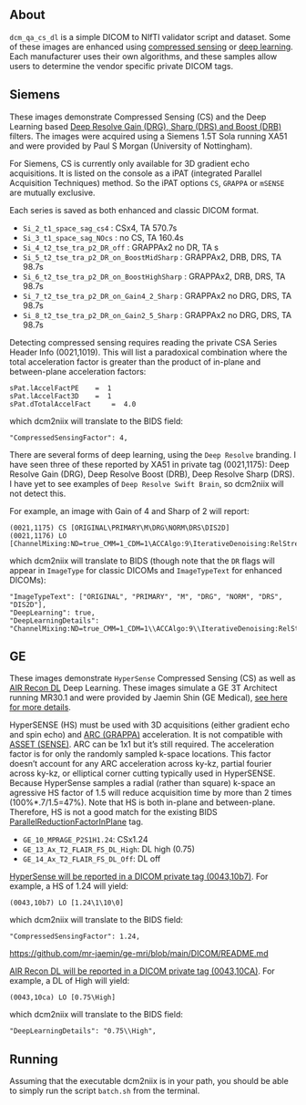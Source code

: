 ## About

`dcm_qa_cs_dl` is a simple DICOM to NIfTI validator script and dataset. Some of these images are enhanced using [compressed sensing](https://en.wikipedia.org/wiki/Compressed_sensing) or [deep learning](https://en.wikipedia.org/wiki/Deep_learning). Each manufacturer uses their own algorithms, and these samples allow users to determine the vendor specific private DICOM tags.

## Siemens

These images demonstrate Compressed Sensing (CS) and the Deep Learning based [Deep Resolve Gain (DRG), Sharp (DRS) and Boost (DRB)](https://marketing.webassets.siemens-healthineers.com/43ac1c8627df5a23/9121a0dc7e9e/siemens-healthineers-mr-deep-resolve-family-infographic.pdf) filters. The images were acquired using a Siemens 1.5T Sola running XA51 and were provided by Paul S Morgan (University of Nottingham).

For Siemens, CS is currently only available for 3D gradient echo acquisitions. It is listed on the console as a iPAT (integrated Parallel Acquisition Techniques) method. So the iPAT options `CS`, `GRAPPA` or `mSENSE` are mutually exclusive.

Each series is saved as both enhanced and classic DICOM format.

 - `Si_2_t1_space_sag_cs4` : CSx4, TA 570.7s
 - `Si_3_t1_space_sag_NOcs` : no CS, TA 160.4s
 - `Si_4_t2_tse_tra_p2_DR_off` : GRAPPAx2 no DR, TA s
 - `Si_5_t2_tse_tra_p2_DR_on_BoostMidSharp` : GRAPPAx2, DRB, DRS, TA 98.7s
 - `Si_6_t2_tse_tra_p2_DR_on_BoostHighSharp` : GRAPPAx2, DRB, DRS, TA 98.7s
 - `Si_7_t2_tse_tra_p2_DR_on_Gain4_2_Sharp` : GRAPPAx2 no DRG, DRS, TA 98.7s
 - `Si_8_t2_tse_tra_p2_DR_on_Gain2_5_Sharp` : GRAPPAx2 no DRG, DRS, TA 98.7s

Detecting compressed sensing requires reading the private CSA Series Header Info (0021,1019). This will list a paradoxical combination where the total acceleration factor is greater than the product of in-plane and between-plane acceleration factors:

```
sPat.lAccelFactPE	 = 	1
sPat.lAccelFact3D	 = 	1
sPat.dTotalAccelFact	 = 	4.0
```

which dcm2niix will translate to the BIDS field:

```
"CompressedSensingFactor": 4,
```

There are several forms of deep learning, using the `Deep Resolve` branding. I have seen three of these reported by XA51 in private tag (0021,1175): Deep Resolve Gain (DRG), Deep Resolve Boost (DRB), Deep Resolve Sharp (DRS). I have yet to see examples of `Deep Resolve Swift Brain`, so dcm2niix will not detect this.

For example, an image with Gain of 4 and Sharp of 2 will report:

```
(0021,1175) CS [ORIGINAL\PRIMARY\M\DRG\NORM\DRS\DIS2D]
(0021,1176) LO [ChannelMixing:ND=true_CMM=1_CDM=1\ACCAlgo:9\IterativeDenoising:RelStrength=0.850_MeanRelRisk=1.489\NormalizeAlgo:PreScan\EdgeEnhancement_2]
```

which dcm2niix will translate to BIDS (though note that the `DR` flags will appear in `ImageType` for classic DICOMs and `ImageTypeText` for enhanced DICOMs):

```
"ImageTypeText": ["ORIGINAL", "PRIMARY", "M", "DRG", "NORM", "DRS", "DIS2D"],
"DeepLearning": true,
"DeepLearningDetails": "ChannelMixing:ND=true_CMM=1_CDM=1\\ACCAlgo:9\\IterativeDenoising:RelStrength=0.850_MeanRelRisk=1.424\\NormalizeAlgo:PreScan\\EdgeEnhancement_2",
```

## GE

These images demonstrate `HyperSense` Compressed Sensing (CS) as well as [AIR Recon DL](https://arxiv.org/pdf/2008.06559.pdf) Deep Learning. These images simulate a GE 3T Architect running MR30.1 and were provided by Jaemin Shin (GE Medical), [see here for more details](https://github.com/mr-jaemin/ge-mri/tree/main/data).

HyperSENSE (HS) must be used with 3D acquisitions (either gradient echo and spin echo) and [ARC (GRAPPA)](https://mriquestions.com/grappaarc.html) acceleration. It is not compatible with [ASSET (SENSE)](https://mriquestions.com/senseasset.html). ARC can be 1x1 but it’s still required. The acceleration factor is for only the randomly sampled k-space locations. This factor doesn’t account for any ARC acceleration across ky-kz, partial fourier across ky-kz, or elliptical corner cutting typically used in HyperSENSE. Because HyperSense samples a radial (rather than square) k-space an agressive HS factor of 1.5 will reduce acquisition time by more than 2 times (100%*.7/1.5=47%). Note that HS is both in-plane and between-plane. Therefore, HS is not a good match for the existing BIDS [ParallelReductionFactorInPlane](https://bids-specification.readthedocs.io/en/stable/glossary.html#objects.metadata.ParallelReductionFactorInPlane) tag.

 - `GE_10_MPRAGE_P2S1H1.24`: CSx1.24
 - `GE_13_Ax_T2_FLAIR_FS_DL_High`: DL high (0.75)
 - `GE_14_Ax_T2_FLAIR_FS_DL_Off`: DL off

[HyperSense will be reported in a DICOM private tag (0043,10b7)](https://github.com/mr-jaemin/ge-mri/tree/main/data). For example, a HS of 1.24 will yield:

```
(0043,10b7) LO [1.24\1\10\0]
```

which dcm2niix will translate to the BIDS field:

```
"CompressedSensingFactor": 1.24,
```
https://github.com/mr-jaemin/ge-mri/blob/main/DICOM/README.md

[AIR Recon DL will be reported in a DICOM private tag (0043,10CA)](https://github.com/mr-jaemin/ge-mri/blob/main/DICOM/README.md). For example, a DL of High will yield:

```
(0043,10ca) LO [0.75\High]
```

which dcm2niix will translate to the BIDS field:

```
"DeepLearningDetails": "0.75\\High",
```

## Running

Assuming that the executable dcm2niix is in your path, you should be able to simply run the script `batch.sh` from the terminal.

